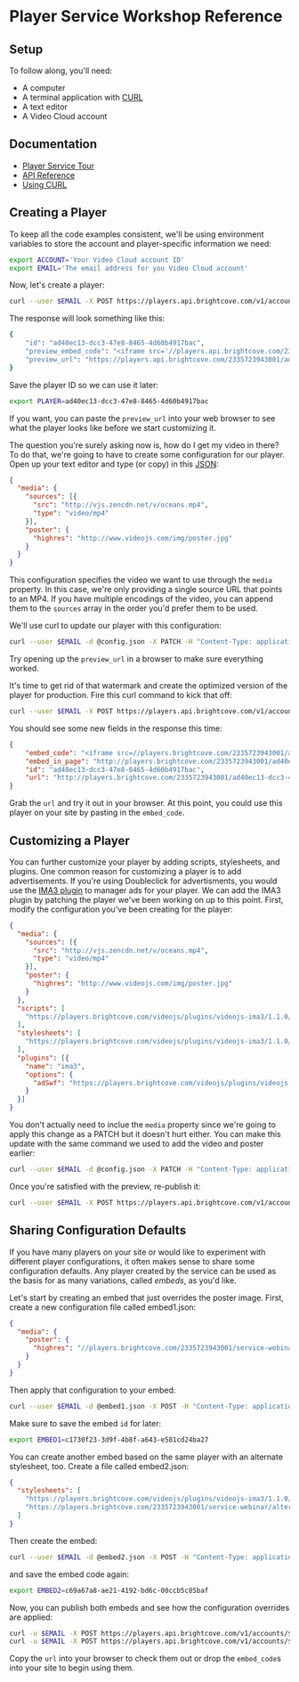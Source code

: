 # Player Service Workshop Reference

## Setup
To follow along, you'll need:
 * A computer
 * A terminal application with [CURL](http://curl.haxx.se)
 * A text editor
 * A Video Cloud account

## Documentation
 * [Player Service Tour](http://docs.brightcove.com/en/video-cloud/players/guides/playertour.html)
 * [API Reference](http://docs.brightcove.com/en/video-cloud/player-management-api/reference/versions/v1/index.html)
 * [Using CURL](http://curl.haxx.se/docs/manpage.html)

## Creating a Player
To keep all the code examples consistent, we'll be using environment variables to store the account and player-specific information we need:

```sh
export ACCOUNT='Your Video Cloud account ID'
export EMAIL='The email address for you Video Cloud account'
```

Now, let's create a player:

```sh
curl --user $EMAIL -X POST https://players.api.brightcove.com/v1/accounts/$ACCOUNT/players | python -mjson.tool
```

The response will look something like this:

```sh
{
    "id": "ad40ec13-dcc3-47e8-8465-4d60b4917bac",
    "preview_embed_code": "<iframe src='//players.api.brightcove.com/2335723943001/ad40ec13-dcc3-47e8-8465-4d60b4917bac/preview/index.html' allowfullscreen webkitallowfullscreen mozallowfullscreen></iframe>",
    "preview_url": "https://players.api.brightcove.com/2335723943001/ad40ec13-dcc3-47e8-8465-4d60b4917bac/preview/index.html"
}
```

Save the player ID so we can use it later:

```sh
export PLAYER=ad40ec13-dcc3-47e8-8465-4d60b4917bac
```

If you want, you can paste the `preview_url` into your web browser to see what the player looks like before we start customizing it.

The question you're surely asking now is, how do I get my video in there? To do that, we're going to have to create some configuration for our player. Open up your text editor and type (or copy) in this [JSON](http://www.json.org/):

```json
{
  "media": {
    "sources": [{
      "src": "http://vjs.zencdn.net/v/oceans.mp4",
      "type": "video/mp4"
    }],
    "poster": {
      "highres": "http://www.videojs.com/img/poster.jpg"
    }
  }
}
```

This configuration specifies the video we want to use through the `media` property. In this case, we're only providing a single source URL that points to an MP4. If you have multiple encodings of the video, you can append them to the `sources` array in the order you'd prefer them to be used.

We'll use curl to update our player with this configuration:

```sh
curl --user $EMAIL -d @config.json -X PATCH -H "Content-Type: application/json" https://players.api.brightcove.com/v1/accounts/$ACCOUNT/players/$PLAYER/configuration | python -mjson.tool
```

Try opening up the `preview_url` in a browser to make sure everything worked.

It's time to get rid of that watermark and create the optimized version of the player for production. Fire this curl command to kick that off:

```sh
curl --user $EMAIL -X POST https://players.api.brightcove.com/v1/accounts/$ACCOUNT/players/$PLAYER/publish | python -mjson.tool
```

You should see some new fields in the response this time:

```json
{
    "embed_code": "<iframe src=//players.brightcove.com/2335723943001/ad40ec13-dcc3-47e8-8465-4d60b4917bac_default/index.html allowfullscreen webkitallowfullscreen mozallowfullscreen></iframe>",
    "embed_in_page": "http://players.brightcove.com/2335723943001/ad40ec13-dcc3-47e8-8465-4d60b4917bac_default/in_page.embed",
    "id": "ad40ec13-dcc3-47e8-8465-4d60b4917bac",
    "url": "http://players.brightcove.com/2335723943001/ad40ec13-dcc3-47e8-8465-4d60b4917bac_default/index.html"
}
```

Grab the `url` and try it out in your browser. At this point, you could use this player on your site by pasting in the `embed_code`.

## Customizing a Player
You can further customize your player by adding scripts, stylesheets, and plugins. One common reason for customizing a player is to add advertisements. If you're using Doubleclick for advertisments, you would use the [IMA3 plugin](http://docs.brightcove.com/en/video-cloud/players/plugins/ima-plugin.html) to manager ads for your player. We can add the IMA3 plugin by patching the player we've been working on up to this point. First, modify the configuration you've been creating for the player:

```json
{
  "media": {
    "sources": [{
      "src": "http://vjs.zencdn.net/v/oceans.mp4",
      "type": "video/mp4"
    }],
    "poster": {
      "highres": "http://www.videojs.com/img/poster.jpg"
    }
  },
  "scripts": [
    "https://players.brightcove.com/videojs/plugins/videojs-ima3/1.1.0/videojs.ima3.min.js"
  ],
  "stylesheets": [
    "https://players.brightcove.com/videojs/plugins/videojs-ima3/1.1.0/videojs.ima3.min.css"
  ],
  "plugins": [{
    "name": "ima3",
    "options": {
      "adSwf": "https://players.brightcove.com/videojs/plugins/videojs-ima3/1.1.0/VideoJSIMA3.swf"
    }
  }]
}
```

You don't actually need to inclue the `media` property since we're going to apply this change as a PATCH but it doesn't hurt either. You can make this update with the same command we used to add the video and poster earlier:

```sh
curl --user $EMAIL -d @config.json -X PATCH -H "Content-Type: application/json" https://players.api.brightcove.com/v1/accounts/$ACCOUNT/players/$PLAYER/configuration | python -mjson.tool
```

Once you're satisfied with the preview, re-publish it:

```sh
curl --user $EMAIL -X POST https://players.api.brightcove.com/v1/accounts/$ACCOUNT/players/$PLAYER/publish | python -mjson.tool
```

## Sharing Configuration Defaults
If you have many players on your site or would like to experiment with different player configurations, it often makes sense to share some configuration defaults. Any player created by the service can be used as the basis for as many variations, called *embeds*, as you'd like.

Let's start by creating an embed that just overrides the poster image. First, create a new configuration file called embed1.json:

```json
{
  "media": {
    "poster": {
      "highres": "//players.brightcove.com/2335723943001/service-webinar/oceans-alternate.jpg"
    }
  }
}
```

Then apply that configuration to your embed:

```sh
curl --user $EMAIL -d @embed1.json -X POST -H "Content-Type: application/json" https://players.api.brightcove.com/v1/accounts/$ACCOUNT/players/$PLAYER/embeds | python -mjson.tool
```

Make sure to save the embed `id` for later:

```sh
export EMBED1=c1730f23-3d9f-4b8f-a643-e581cd24ba27
```

You can create another embed based on the same player with an alternate stylesheet, too. Create a file called embed2.json:

```json
{
  "stylesheets": [
    "https://players.brightcove.com/videojs/plugins/videojs-ima3/1.1.0/videojs.ima3.min.css",
    "https://players.brightcove.com/2335723943001/service-webinar/alternate.css"
  ]
}
```

Then create the embed:

```sh
curl --user $EMAIL -d @embed2.json -X POST -H "Content-Type: application/json" https://players.api.brightcove.com/v1/accounts/$ACCOUNT/players/$PLAYER/embeds | python -mjson.tool
```

and save the embed code again:

```sh
export EMBED2=c69a67a8-ae21-4192-bd6c-00ccb5c85baf
```

Now, you can publish both embeds and see how the configuration overrides are applied:

```sh
curl -u $EMAIL -X POST https://players.api.brightcove.com/v1/accounts/$ACCOUNT/players/$PLAYER/embeds/$EMBED1/publish | python -mjson.tool
curl -u $EMAIL -X POST https://players.api.brightcove.com/v1/accounts/$ACCOUNT/players/$PLAYER/embeds/$EMBED2/publish | python -mjson.tool
```

Copy the `url` into your browser to check them out or drop the `embed_code`s into your site to begin using them.